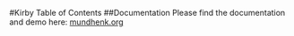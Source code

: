 #Kirby Table of Contents
##Documentation
Please find the documentation and demo here: [mundhenk.org](http://mundhenk.org/blog/kirby-table-of-contents)